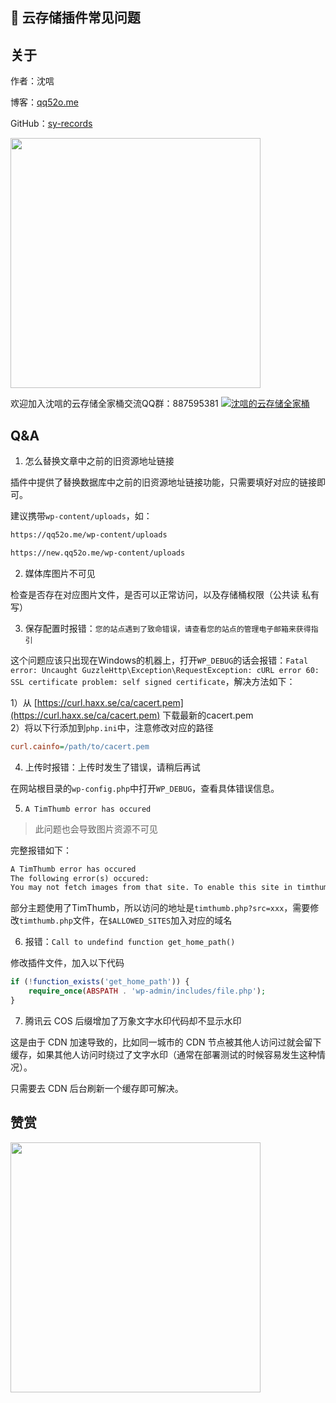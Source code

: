 ## 💾 云存储插件常见问题

## 关于

作者：沈唁

博客：[qq52o.me](https://qq52o.me)

GitHub：[sy-records](https://github.com/sy-records)

<img src="https://cdn.jsdelivr.net/gh/sy-records/staticfile/images/202012/wechat_white.png" width="400px">

欢迎加入沈唁的云存储全家桶交流QQ群：887595381 [![沈唁的云存储全家桶](https://img.shields.io/badge/QQ%E7%BE%A4-887595381-orange)](https://shang.qq.com/wpa/qunwpa?idkey=24d10d0c318118e5fe2f68a1a7e9f15a7cab40a879fc475849c3726f0d538894)

## Q&A

1. 怎么替换文章中之前的旧资源地址链接

插件中提供了替换数据库中之前的旧资源地址链接功能，只需要填好对应的链接即可。

建议携带`wp-content/uploads`，如：

```txt
https://qq52o.me/wp-content/uploads

https://new.qq52o.me/wp-content/uploads
```

2. 媒体库图片不可见

检查是否存在对应图片文件，是否可以正常访问，以及存储桶权限（公共读 私有写）

3. 保存配置时报错：`您的站点遇到了致命错误，请查看您的站点的管理电子邮箱来获得指引`

这个问题应该只出现在Windows的机器上，打开`WP_DEBUG`的话会报错：`Fatal error: Uncaught GuzzleHttp\Exception\RequestException: cURL error 60: SSL certificate problem: self signed certificate`，解决方法如下：

1）从 [https://curl.haxx.se/ca/cacert.pem](https://curl.haxx.se/ca/cacert.pem) 下载最新的cacert.pem  
2）将以下行添加到`php.ini`中，注意修改对应的路径

```ini
curl.cainfo=/path/to/cacert.pem
```

4. 上传时报错：上传时发生了错误，请稍后再试

在网站根目录的`wp-config.php`中打开`WP_DEBUG`，查看具体错误信息。

5. `A TimThumb error has occured`

> 此问题也会导致图片资源不可见

完整报错如下：

```txt
A TimThumb error has occured
The following error(s) occured:
You may not fetch images from that site. To enable this site in timthumb, you can either add it to $ALLOWED_SITES and set ALLOW_EXTERNAL=true. Or you can set ALLOW_ALL_EXTERNAL_SITES=true, depending on your security needs.
```

部分主题使用了TimThumb，所以访问的地址是`timthumb.php?src=xxx`，需要修改`timthumb.php`文件，在`$ALLOWED_SITES`加入对应的域名

6. 报错：`Call to undefind function get_home_path()`

修改插件文件，加入以下代码

```php
if (!function_exists('get_home_path')) {
    require_once(ABSPATH . 'wp-admin/includes/file.php');
}
```

7. 腾讯云 COS 后缀增加了万象文字水印代码却不显示水印

这是由于 CDN 加速导致的，比如同一城市的 CDN 节点被其他人访问过就会留下缓存，如果其他人访问时绕过了文字水印（通常在部署测试的时候容易发生这种情况）。

只需要去 CDN 后台刷新一个缓存即可解决。

## 赞赏

<img src="https://cdn.jsdelivr.net/gh/sy-records/staticfile/images/donate.png" width="400px">

